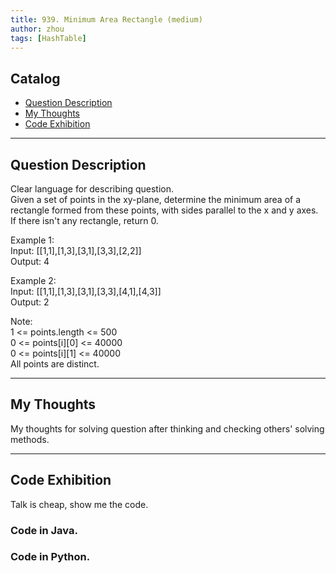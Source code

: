 ```yaml
---
title: 939. Minimum Area Rectangle (medium)                  
author: zhou      
tags: [HashTable]          
---
```


       

## Catalog  
+ [Question Description](#partI)
+ [My Thoughts](#partII)
+ [Code Exhibition](#partIII)

----------------------------------

## Question Description
Clear language for describing question.    
Given a set of points in the xy-plane, determine the minimum area of a rectangle formed from these points, with sides parallel to the x and y axes.         
If there isn't any rectangle, return 0.      

Example 1:    
Input: [[1,1],[1,3],[3,1],[3,3],[2,2]]     
Output: 4    

Example 2:    
Input: [[1,1],[1,3],[3,1],[3,3],[4,1],[4,3]]    
Output: 2     

Note:     
1 <= points.length <= 500    
0 <= points[i][0] <= 40000   
0 <= points[i][1] <= 40000   
All points are distinct.     



----------------------------------

## My Thoughts
My thoughts for solving question after thinking and checking others' solving methods.        








----------------------------------

## Code Exhibition
Talk is cheap, show me the code.    
### Code in Java.     



### Code in Python.   




